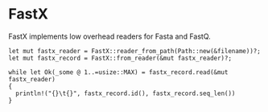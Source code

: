 # FastX

FastX implements low overhead readers for Fasta and FastQ.

```
let mut fastx_reader = FastX::reader_from_path(Path::new(&filename))?;
let mut fastx_record = FastX::from_reader(&mut fastx_reader)?;

while let Ok(_some @ 1..=usize::MAX) = fastx_record.read(&mut fastx_reader)
{
  println!("{}\t{}", fastx_record.id(), fastx_record.seq_len())
}



